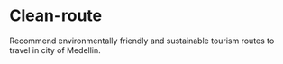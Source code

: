 # Clean-route
Recommend environmentally friendly and sustainable tourism routes to travel in city of Medellin.
